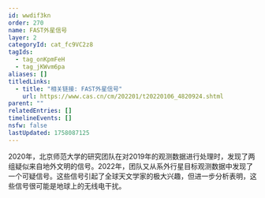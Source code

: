```yaml
---
id: wwdif3kn
order: 270
name: FAST外星信号
layer: 2
categoryId: cat_fc9VC2z8
tagIds:
  - tag_onKpmFeH
  - tag_jKWvm6pa
aliases: []
titledLinks:
  - title: "相关链接: FAST外星信号"
    url: https://www.cas.cn/cm/202201/t20220106_4820924.shtml
parent: ""
relatedEntries: []
timelineEvents: []
nsfw: false
lastUpdated: 1758087125
---
```


2020年，北京师范大学的研究团队在对2019年的观测数据进行处理时，发现了两组疑似来自地外文明的信号。2022年，团队又从系外行星目标观测数据中发现了一个可疑信号。这些信号引起了全球天文学家的极大兴趣，但进一步分析表明，这些信号很可能是地球上的无线电干扰。